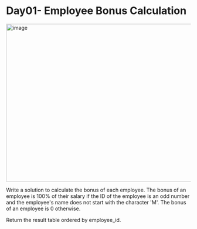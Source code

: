 # Day01- Employee Bonus Calculation
<img width="901" height="431" alt="image" src="https://github.com/user-attachments/assets/f094ebde-615a-4b4e-8274-18f7b95da552" />

Write a solution to calculate the bonus of each employee. The bonus of an employee is 100% of their salary if the ID of the employee is an odd number and the employee's name does not start with the character 'M'. The bonus of an employee is 0 otherwise.

Return the result table ordered by employee_id.
